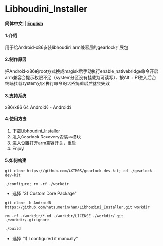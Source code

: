 # Libhoudini_Installer

 **简体中文** || [ **English** ](README.md)

#### 1.介绍
用于给Android-x86安装libhoudini arm兼容层的gearlock扩展包

#### 2.制作原因
把Android-x86的root方式换成magisk后手动执行enable_nativebridge命令开启arm兼容会提示权限不足（system分区没有挂载为可读写），按Alt + F1进入后台终端挂载system分区执行命令的话系统重启后就会失效

#### 3.支持系统
x86/x86_64 Android6 - Android9

#### 4.使用方法

1.  [下载Libhoudini_Installer](https://github.com/natsumerinchan/Libhoudini_Installer/releases)
2.  进入Gearlock Recovery安装本模块
3.  进入设置打开arm兼容开关，重启
4.  Enjoy!

#### 5.如何构建

```
git clone https://github.com/AXIM0S/gearlock-dev-kit; cd ./gearlock-dev-kit
```

```
./configure; rm -rf ./workdir 
```
- 选择 "3) Custom Core Package"

```
git clone -b Android8 https://github.com/natsumerinchan/Libhoudini_Installer.git workdir
```

```
rm -rf ./workdir/*.md ./workdir/LICENSE ./workdir/.git ./workdir/.gitignore
```

```
./build
``` 
- 选择 "1) I configured it manually"
